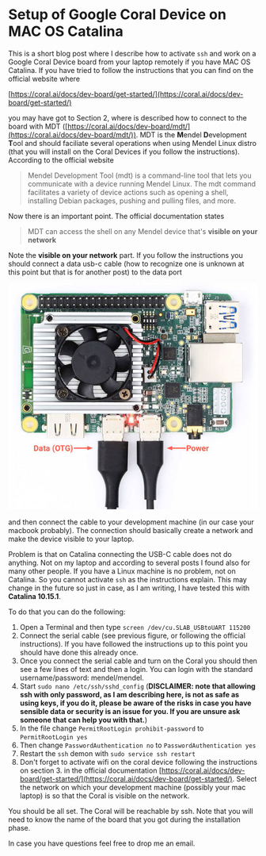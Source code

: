 # Setup of Google Coral Device on MAC OS Catalina

This is a short blog post where I describe how to activate `ssh` and work
on a Google Coral Device board from your laptop remotely if you have
MAC OS Catalina. If you have tried to follow the instructions that you can
find on the official website where

[https://coral.ai/docs/dev-board/get-started/](https://coral.ai/docs/dev-board/get-started/)

you may have got to Section 2, where is described how to connect to
the board with MDT ([https://coral.ai/docs/dev-board/mdt/](https://coral.ai/docs/dev-board/mdt/)). MDT is the
**M**endel **D**evelopment **T**ool and should faciliate several operations
when using Mendel Linux distro (that you will install on the Coral Devices
    if you follow the instructions). According to the official website

>Mendel Development Tool (mdt) is a command-line tool that lets you communicate with a device  running Mendel Linux. The mdt command facilitates a variety of device actions such as opening a shell, installing Debian packages, pushing and pulling files, and more.

Now there is an important point. The official documentation states

> MDT can access the shell on any Mendel device that's **visible on your network**

Note the **visible on your network** part. If you follow the instructions you should
connect a data usb-c cable (how to recognize one is unknown at this point but that
    is for another post) to the data port

![](devboard-power-data-co.jpg)

and then connect the cable to your
development machine (in our case your macbook probably). The connection
should basically create a network and make the device visible to your laptop.

Problem is that on Catalina connecting the USB-C cable does not do anything.
Not on my laptop and according to several posts I found also for many other
people. If you have a Linux machine is no problem, not on Catalina. So
you cannot activate `ssh` as the instructions explain. This may change in the
future so just in case, as I am writing, I have tested this with **Catalina
10.15.1**.

To do that you can do the following:

1. Open a Terminal and then type `screen /dev/cu.SLAB_USBtoUART 115200`
2. Connect the serial cable (see previous figure, or following the official instructions).
  If you have followed the instructions up to this point you should
  have done this already once.
 3. Once you connect the serial cable and turn on the Coral you should
 then see a few lines of text and then a login. You can login with the
 standard username/password: mendel/mendel.
 4. Start `sudo nano /etc/ssh/sshd_config` (**DISCLAIMER: note that allowing ssh with
     only password, as I am describing here, is not as safe as using keys,
     if you do it, please be aware of the risks in case you have sensible
     data or security is an issue for you. If you are unsure ask someone
     that can help you with that.**)
5. In the file change `PermitRootLogin prohibit-password`
   to `PermitRootLogin yes `
6. Then change `PasswordAuthentication no` to `PasswordAuthentication yes`
7. Restart the `ssh` demon with `sudo service ssh restart`
8. Don't forget to activate wifi on the coral device following the instructions
   on section 3. in the official documentation [https://coral.ai/docs/dev-board/get-started/](https://coral.ai/docs/dev-board/get-started/). Select the network on which your
   development machine (possibly your mac laptop) is so that the Coral is
   visible on the network.

You should be all set. The Coral will be reachable by ssh. Note that you will
need to know the name of the board that you got during the installation phase.

In case you have questions feel free to drop me an email.
